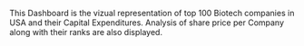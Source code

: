 This Dashboard is the vizual representation of top 100 Biotech companies in USA and their Capital Expenditures. Analysis of share price per Company along with their ranks are also displayed.
